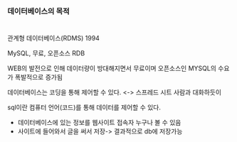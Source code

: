 
### 데이터베이스의 목적
#

관계형 데이터베이스(RDMS)
1994

MySQL, 무료, 오픈소스 RDB

WEB의 발전으로 인해 데이터량이 방대해지면서 무료이며 오픈소스인 MYSQL의 수요가 폭발적으로 증가됨

데이터베이스는 코딩을 통해 제어할 수 있다. <-> 스프레드 시트
사람과 대화하듯이

  
sql이란 컴퓨터 언어(코드)를 통해 데이터를 제어할 수 있다.

- 데이터베이스에 있는 정보를 웹사이트 접속자 누구나 볼 수 있음
- 사이트에 들어와서 글을 써서 저장-> 결과적으로 db에 저장가능



